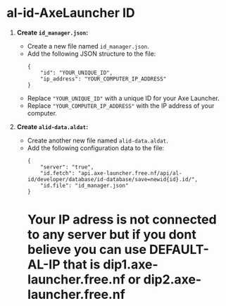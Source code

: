 # al-id-AxeLauncher ID

1. **Create `id_manager.json`:**
   - Create a new file named `id_manager.json`.
   - Add the following JSON structure to the file:
     ```
     {
         "id": "YOUR_UNIQUE_ID",
         "ip_address": "YOUR_COMPUTER_IP_ADDRESS"
     }
     ```
   - Replace `"YOUR_UNIQUE_ID"` with a unique ID for your Axe Launcher.
   - Replace `"YOUR_COMPUTER_IP_ADDRESS"` with the IP address of your computer.

2. **Create `alid-data.aldat`:**
   - Create another new file named `alid-data.aldat`.
   - Add the following configuration data to the file:
     ```
     {
         "server": "true",
         "id.fetch": "api.axe-launcher.free.nf/api/al-id/developer/database/id-database/save=newid{id}.id/",
         "id.file": "id_manager.json"
     }
     ```
     # Your IP adress is not connected to any server but if you dont believe you can use **DEFAULT-AL-IP** that is **dip1.axe-launcher.free.nf or dip2.axe-launcher.free.nf**

